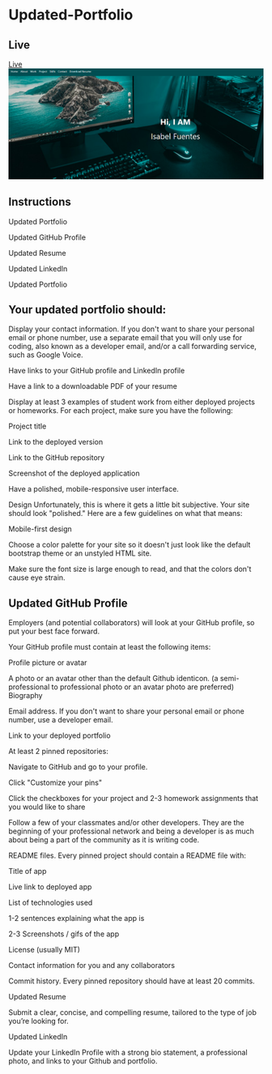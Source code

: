 # Updated-Portfolio

## Live

[Live](https://isabelfuentes7.github.io/Portfolio2/#skills)
![Watch the img](https://github.com/isabelfuentes7/Portfolio2/blob/main/live.PNG)

## Instructions
Updated Portfolio

Updated GitHub Profile

Updated Resume

Updated LinkedIn

Updated Portfolio


## Your updated portfolio should:

Display your contact information. If you don't want to share your personal email or phone number, use a separate email that you will only use for coding, also known as a developer email, and/or a call forwarding service, such as Google Voice.

Have links to your GitHub profile and LinkedIn profile

Have a link to a downloadable PDF of your resume

Display at least 3 examples of student work from either deployed projects or homeworks. For each project, make sure you have the following:

Project title

Link to the deployed version

Link to the GitHub repository

Screenshot of the deployed application

Have a polished, mobile-responsive user interface.

Design
Unfortunately, this is where it gets a little bit subjective. Your site should look "polished." Here are a few guidelines on what that means:

Mobile-first design

Choose a color palette for your site so it doesn't just look like the default bootstrap theme or an unstyled HTML site.

Make sure the font size is large enough to read, and that the colors don't cause eye strain.

## Updated GitHub Profile
Employers (and potential collaborators) will look at your GitHub profile, so put your best face forward.

Your GitHub profile must contain at least the following items:

Profile picture or avatar

A photo or an avatar other than the default Github identicon. (a semi-professional to professional photo or an avatar photo are preferred)
Biography

Email address. If you don't want to share your personal email or phone number, use a developer email.

Link to your deployed portfolio

At least 2 pinned repositories:

Navigate to GitHub and go to your profile.

Click "Customize your pins"

Click the checkboxes for your project and 2-3 homework assignments that you would like to share

Follow a few of your classmates and/or other developers. They are the beginning of your professional network and being a developer is as much about being a part of the community as it is writing code.

README files. Every pinned project should contain a README file with:

Title of app

Live link to deployed app

List of technologies used

1-2 sentences explaining what the app is

2-3 Screenshots / gifs of the app

License (usually MIT)

Contact information for you and any collaborators

Commit history. Every pinned repository should have at least 20 commits.

Updated Resume

Submit a clear, concise, and compelling resume, tailored to the type of job you’re looking for.

Updated LinkedIn


Update your LinkedIn Profile with a strong bio statement, a professional photo, and links to your Github and portfolio.

